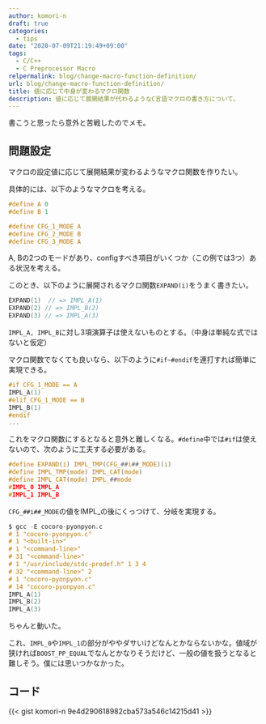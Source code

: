 ```yaml
---
author: komori-n
draft: true
categories:
  - tips
date: "2020-07-09T21:19:49+09:00"
tags:
  - C/C++
  - C Preprocessor Macro
relpermalink: blog/change-macro-function-definition/
url: blog/change-macro-function-definition/
title: 値に応じて中身が変わるマクロ関数
description: 値に応じて展開結果が代わるようなC言語マクロの書き方について。
---
```


書こうと思ったら意外と苦戦したのでメモ。

## 問題設定

マクロの設定値に応じて展開結果が変わるようなマクロ関数を作りたい。

具体的には、以下のようなマクロを考える。

```c
#define A 0
#define B 1

#define CFG_1_MODE A
#define CFG_2_MODE B
#define CFG_3_MODE A
```

A, Bの2つのモードがあり、configすべき項目がいくつか（この例では3つ）ある状況を考える。

このとき、以下のように展開されるマクロ関数`EXPAND(i)`をうまく書きたい。

```c
EXPAND(1)  // => IMPL_A(1)
EXPAND(2) // => IMPL_B(2)
EXPAND(3) // => IMPL_A(3)
```

`IMPL_A, IMPL_B`に対し3項演算子は使えないものとする。（中身は単純な式ではないと仮定）

マクロ関数でなくても良いなら、以下のように`#if~#endif`を連打すれば簡単に実現できる。

```c
#if CFG_1_MODE == A
IMPL_A(1)
#elif CFG_1_MODE == B
IMPL_B(1)
#endif
...
```

これをマクロ関数にするとなると意外と難しくなる。`#define`中では`#if`は使えないので、次のように工夫する必要がある。

```c
#define EXPAND(i) IMPL_TMP(CFG_##i##_MODE)(i)
#define IMPL_TMP(mode) IMPL_CAT(mode)
#define IMPL_CAT(mode) IMPL_##mode
#IMPL_0 IMPL_A
#IMPL_1 IMPL_B
```

`CFG_##i##_MODE`の値をIMPL\_の後にくっつけて、分岐を実現する。

```c
$ gcc -E cocoro-pyonpyon.c
# 1 "cocoro-pyonpyon.c"
# 1 "<built-in>"
# 1 "<command-line>"
# 31 "<command-line>"
# 1 "/usr/include/stdc-predef.h" 1 3 4
# 32 "<command-line>" 2
# 1 "cocoro-pyonpyon.c"
# 14 "cocoro-pyonpyon.c"
IMPL_A(1)
IMPL_B(2)
IMPL_A(3)
```

ちゃんと動いた。

これ、`IMPL_0`や`IMPL_1`の部分がややダサいけどなんとかならないかな。値域が狭ければ`BOOST_PP_EQUAL`でなんとかなりそうだけど、一般の値を扱うとなると難しそう。僕には思いつかなかった。

## コード

{{< gist komori-n 9e4d290618982cba573a546c14215d41 >}}
